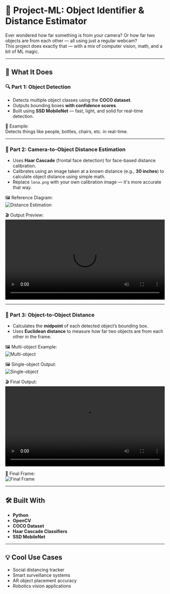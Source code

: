 # 🚀 Project-ML: Object Identifier & Distance Estimator

Ever wondered how far something is from your camera? Or how far two objects are from each other — all using just a regular webcam?  
This project does exactly that — with a mix of computer vision, math, and a bit of ML magic.

---

## 🧠 What It Does

### 🔍 Part 1: Object Detection  
- Detects multiple object classes using the **COCO dataset**.  
- Outputs bounding boxes **with confidence scores**.  
- Built using **SSD MobileNet** — fast, light, and solid for real-time detection.

🎯 Example:  
Detects things like people, bottles, chairs, etc. in real-time.

---

### 📏 Part 2: Camera-to-Object Distance Estimation  
- Uses **Haar Cascade** (frontal face detection) for face-based distance calibration.  
- Calibrates using an image taken at a known distance (e.g., **30 inches**) to calculate object distance using simple math.  
- Replace `lena.png` with your own calibration image — it's more accurate that way.

🖼️ Reference Diagram:  
![Distance Estimation](https://user-images.githubusercontent.com/75139237/123779777-28037d00-d8f0-11eb-94fc-f344e204eb8f.png)

🎬 Output Preview:
<video src="https://user-images.githubusercontent.com/75139237/123778696-fd64f480-d8ee-11eb-8e1d-39fba3dbdef5.mp4" controls width="100%"></video>

---

### 📐 Part 3: Object-to-Object Distance  
- Calculates the **midpoint** of each detected object’s bounding box.  
- Uses **Euclidean distance** to measure how far two objects are from each other in the frame.

🖼️ Multi-object Example:  
![Multi-object](https://user-images.githubusercontent.com/75139237/123779239-985dce80-d8ef-11eb-9523-df63967d8958.png)

🖼️ Single-object Output:  
![Single-object](https://user-images.githubusercontent.com/75139237/123779352-b4fa0680-d8ef-11eb-84ca-e051562bb19e.png)

🎬 Final Output:
<video src="https://user-images.githubusercontent.com/75139237/123779034-5e8cc800-d8ef-11eb-9d60-da0dc9882615.mp4" controls width="100%"></video>

📸 Final Frame:  
![Final Frame](https://user-images.githubusercontent.com/75139237/123779525-e2df4b00-d8ef-11eb-9364-f041327a39ec.png)

---

## 🛠️ Built With

- **Python**
- **OpenCV**
- **COCO Dataset**
- **Haar Cascade Classifiers**
- **SSD MobileNet**

---

## 💡 Cool Use Cases
- Social distancing tracker  
- Smart surveillance systems  
- AR object placement accuracy  
- Robotics vision applications
